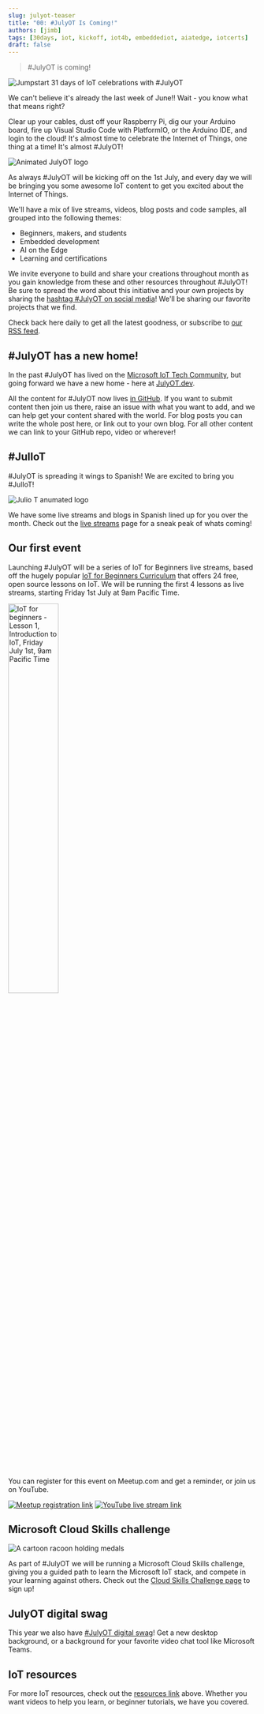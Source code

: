 ```yaml
---
slug: julyot-teaser
title: "00: #JulyOT Is Coming!"
authors: [jimb]
tags: [30days, iot, kickoff, iot4b, embeddediot, aiatedge, iotcerts]
draft: false
---
```


<head>
  <meta name="twitter:url" content="https://julyot.dev/blog/julyot-teaser" />
  <meta name="twitter:title" content="Teaser: #JulyOT is Coming - Celebrate IoT All Month Long!" />
  <meta name="twitter:description" content="Jumpstart 31 days of IoT celebrations with #JulyOT" />
  <meta name="twitter:image" content="https://julyot.dev/img/png/julyot-kickoff-banner.png" />
  <meta name="twitter:card" content="summary_large_image" />
  <meta name="twitter:creator" content="@jim" />
  <meta name="twitter:site" content="@AzureAdvocates" /> 
  <link rel="canonical" href="https://julyot.dev/blog/julyot-teaser" />
</head>

> #JulyOT is coming!

![Jumpstart 31 days of IoT celebrations with #JulyOT](../static/img/png/julyot-kickoff-banner.png)

We can't believe it's already the last week of June!! Wait - you know what that means right?

Clear up your cables, dust off your Raspberry Pi, dig our your Arduino board, fire up Visual Studio Code with PlatformIO, or the Arduino IDE, and login to the cloud! It's almost time to celebrate the Internet of Things, one thing at a time! It's almost #JulyOT!

![Animated JulyOT logo](../static/img/gif/julyot-single-loop.gif)

As always #JulyOT will be kicking off on the 1st July, and every day we will be bringing you some awesome IoT content to get you excited about the Internet of Things.

We'll have a mix of live streams, videos, blog posts and code samples, all grouped into the following themes:

* Beginners, makers, and students
* Embedded development
* AI on the Edge
* Learning and certifications

We invite everyone to build and share your creations throughout month as you gain knowledge from these and other resources throughout #JulyOT!  Be sure to spread the word about this initiative and your own projects by sharing the [hashtag #JulyOT on social media](https://twitter.com/hashtag/JulyOT)! We'll be sharing our favorite projects that we find.

Check back here daily to get all the latest goodness, or subscribe to [our RSS feed](https://julyot.dev/blog/rss.xml).

## #JulyOT has a new home!

In the past #JulyOT has lived on the [Microsoft IoT Tech Community](https://techcommunity.microsoft.com/t5/internet-of-things-blog/bg-p/IoTBlog), but going forward we have a new home - here at [JulyOT.dev](https://julyOT.dev).

All the content for #JulyOT now lives [in GitHub](https://github.com/JulyOT/JulyOT). If you want to submit content then join us there, raise an issue with what you want to add, and we can help get your content shared with the world. For blog posts you can write the whole post here, or link out to your own blog. For all other content we can link to your GitHub repo, video or wherever!

## #JulIoT

#JulyOT is spreading it wings to Spanish! We are excited to bring you #JulIoT!

![Julio T anumated logo](../static/img/gif/juliot.gif)

We have some live streams and blogs in Spanish lined up for you over the month. Check out the [live streams](/livestreams) page for a sneak peak of whats coming!

## Our first event

Launching #JulyOT will be a series of IoT for Beginners live streams, based off the hugely popular [IoT for Beginners Curriculum](https://aka.ms/iot-beginners) that offers 24 free, open source lessons on IoT. We will be running the first 4 lessons as live streams, starting Friday 1st July at 9am Pacific Time.

<a href='https://www.meetup.com/Microsoft-Reactor-Redmond/events/286453689/'>
<img src='https://www.meetup.com/_next/image/?url=https%3A%2F%2Fsecure-content.meetupstatic.com%2Fimages%2Fclassic-events%2F504717110%2F676x380.webp&w=3840&q=75' width='45%' alt='IoT for beginners - Lesson 1, Introduction to IoT, Friday July 1st, 9am Pacific Time'/>
</a>

You can register for this event on Meetup.com and get a reminder, or join us on YouTube.

<a href="https://www.meetup.com/Microsoft-Reactor-Redmond/events/286453689"><img src="https://raw.githubusercontent.com/jimbobbennett/ColoredBadges/main/svg/social/meetup.svg" alt="Meetup registration link"/></a>  <a href="https://aka.ms/IoTforbeginnersLess1"><img src="https://raw.githubusercontent.com/jimbobbennett/ColoredBadges/main/svg/streaming/youtube.svg" alt="YouTube live stream link"/></a>

## Microsoft Cloud Skills challenge

![A cartoon racoon holding medals](../static/img/svg/image_medals.svg)

As part of #JulyOT we will be running a Microsoft Cloud Skills challenge, giving you a guided path to learn the Microsoft IoT stack, and compete in your learning against others. Check out the [Cloud Skills Challenge page](/skills) to sign up!

## JulyOT digital swag

This year we also have [#JulyOT digital swag](/digitalswag)! Get a new desktop background, or a background for your favorite video chat tool like Microsoft Teams.

## IoT resources

For more IoT resources, check out the [resources link](/resources) above. Whether you want videos to help you learn, or beginner tutorials, we have you covered.